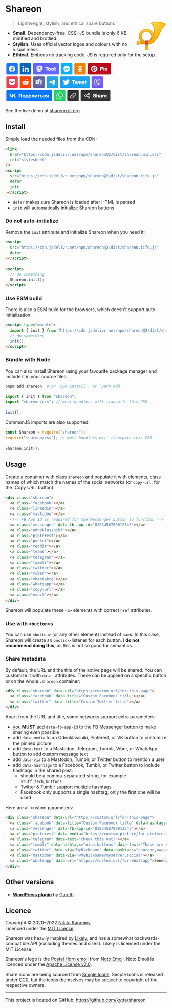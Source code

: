 # Shareon

<img src="./assets/logo.svg" align="right" alt="Shareon logo — the Postal Horn emoji" width="96" height="96">

> Lightweight, stylish, and ethical share buttons

- **Small.** Dependency-free. CSS+JS bundle is only 6 KB minified and brotlied.
- **Stylish.** Uses official vector logos and colours with no visual mess.
- **Ethical.** Embeds no tracking code. JS is required only for the setup.

<a href="https://shareon.js.org/"><img src="./assets/demo@2x.png" height="126" width="333" alt="Shareon demo screenshot"></a>

See the live demo at [shareon.js.org](https://shareon.js.org)

## Install

Simply load the needed files from the CDN:

```html
<link
  href="https://cdn.jsdelivr.net/npm/shareon@2/dist/shareon.min.css"
  rel="stylesheet"
/>
<script
  src="https://cdn.jsdelivr.net/npm/shareon@2/dist/shareon.iife.js"
  defer
  init
></script>
```

- `defer` makes sure Shareon is loaded after HTML is parsed
- `init` will automatically initialize Shareon buttons

### Do not auto-initialize

Remove the `init` attribute and initialize Shareon when you need it:

```html
<script
  src="https://cdn.jsdelivr.net/npm/shareon@2/dist/shareon.iife.js"
  defer
></script>

<script>
  // do something
  Shareon.init();
</script>
```

### Use ESM build

There is also a ESM build for the browsers, which doesn't support
auto-initialization:

```html
<script type="module">
  import { init } from "https://cdn.jsdelivr.net/npm/shareon@2/dist/shareon.es.js";
  // do something
  init();
</script>
```

### Bundle with Node

You can also install Shareon using your favourite package manager and include it
in your source files:

```sh
pnpm add shareon  # or `npm install`, or `yarn add`
```

```js
import { init } from "shareon";
import "shareon/css"; // most bundlers will transpile this CSS

init();
```

CommonJS imports are also supported:

```js
const Shareon = require("shareon");
require("shareon/css"); // most bundlers will transpile this CSS

Shareon.init();
```

## Usage

Create a container with class `shareon` and populate it with elements, class
names of which match the names of the social networks (or `copy-url`, for the
'Copy URL' button):

```html
<div class="shareon">
  <a class="facebook"></a>
  <a class="linkedin"></a>
  <a class="mastodon"></a>
  <!-- FB App ID is required for the Messenger button to function -->
  <a class="messenger" data-fb-app-id="0123456789012345"></a>
  <a class="odnoklassniki"></a>
  <a class="pinterest"></a>
  <a class="pocket"></a>
  <a class="reddit"></a>
  <a class="teams"></a>
  <a class="telegram"></a>
  <a class="tumblr"></a>
  <a class="twitter"></a>
  <a class="viber"></a>
  <a class="vkontakte"></a>
  <a class="whatsapp"></a>
  <a class="copy-url"></a>
  <a class="email"></a>
</div>
```

Shareon will populate these `<a>` elements with correct `href` attributes.

### Use with `<button>`s

You can use `<button>` (or any other element) instead of `<a>`s. In this case,
Shareon will create an `onclick`-listener for each button. **I do not recommend
doing this**, as this is not so good for semantics.

### Share metadata

By default, the URL and the title of the active page will be shared. You can
customize it with `data-` attributes. These can be applied on a specific button
or on the whole `.shareon` container:

```html
<div class="shareon" data-url="https://custom.url/for-this-page">
  <a class="facebook" data-title="Custom Facebook title"></a>
  <a class="twitter" data-title="Custom Twitter title"></a>
</div>
```

Apart from the URL and title, some networks support extra parameters:

- you **MUST** add `data-fb-app-id` to the FB Messenger button to make sharing
  even possible
- add `data-media` to an Odnoklassniki, Pinterest, or VK button to customize
  the pinned picture
- add `data-text` to a Mastodon, Telegram, Tumblr, Viber, or WhatsApp button to add
  custom message text
- add `data-via` to a Mastodon, Tumblr, or Twitter button to mention a user
- add `data-hashtags` to a Facebook, Tumblr, or Twitter button to include hashtags in the shared post.
  - should be a comma-separated string, for example `stuff,tech,buttons`
  - Twitter & Tumblr support multiple hashtags
  - Facebook only supports a single hashtag; only the first one will be used

Here are all custom parameters:

```html
<div class="shareon" data-url="https://custom.url/for-this-page">
  <a class="facebook" data-title="Custom Facebook title" data-hashtags="awesome"></a>
  <a class="messenger" data-fb-app-id="0123456789012345"></a>
  <a class="pinterest" data-media="https://custom.picture/for-pinterest">Pin</a>
  <a class="telegram" data-text="Check this out!"></a>
  <a class="tumblr" data-hashtags="nice,buttons" data-text="These are some nice buttons" data-via="myblog"></a>
  <a class="twitter" data-via="MyNickname" data-hashtags="shareon,awesome,brilliant"></a>
  <a class="mastodon" data-via="@MyNickname@myserver.social"></a>
  <a class="whatsapp" data-url="https://custom.url/for-whatsapp">Send</a>
</div>
```

## Other versions

- [**WordPress plugin**](https://wordpress.org/plugins/shareon/) by [Gareth](https://github.com/gareth-gillman)

## Licence

Copyright © 2020–2022 [Nikita Karamov](https://www.kytta.dev/)  
Licenced under the [MIT License](https://spdx.org/licenses/MIT.html).

Shareon was heavily inspired by [Likely](https://ilyabirman.net/likely/),
and has a somewhat backwards-compatible API (excluding themes and sizes).
Likely is licenced under the MIT License.

Shareon's logo is the
[Postal Horn emoji](https://github.com/googlefonts/noto-emoji/blob/43f47be9404018cd9d8f73a227363a8f20acdab5/svg/emoji_u1f4ef.svg)
from [Noto Emoji](https://github.com/googlefonts/noto-emoji).
Noto Emoji is licenced under the
[Apache License v2.0](https://github.com/googlefonts/noto-emoji/blob/43f47be9404018cd9d8f73a227363a8f20acdab5/LICENSE).

Share icons are being sourced from [Simple Icons](https://github.com/simple-icons/simple-icons/).
Simple Icons is released under [CC0](https://spdx.org/licenses/CC0-1.0.html),
but the icons themselves may be subject to copyright of the respective owners.

---

This project is hosted on GitHub: <https://github.com/kytta/shareon>
